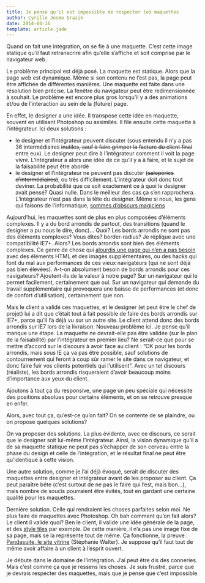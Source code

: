 ```yaml
---
title: Je pense qu'il est impossible de respecter les maquettes
author: Cyrille Jesmo Drazik
date: 2014-04-16
template: article.jade
---
```


Quand on fait une intégration, on se fie à une maquette. C’est cette image statique qu’il faut retranscrire afin qu’elle s’affiche et soit comprise par le navigateur web.

Le problème principal est déjà posé. La maquette est statique. Alors que la page web est dynamique. Même si son contenu ne l’est pas, la page peut être affichée de différentes manières. Une maquette est faite dans une résolution bien précise. La fenêtre du navigateur peut être redimensionnée à souhait. Le problème est encore plus gros lorsqu’il y a des animations et/ou de l’interaction au sein de la (future) page.

<span class="more"></span>

En effet, le designer a une idée. Il transpose cette idée en maquette, souvent en utilisant Photoshop ou assimilés. Il file ensuite cette maquette à l’intégrateur. Ici deux solutions :

* le designer et l’intégrateur peuvent discuter (sous entendu il n’y a pas 36 intermédiaires ~~inutiles, sauf à faire grimper la facture du client final~~ entre eux). Le designer peut dire à l’intégrateur comment il voit la page vivre. L’intégrateur a alors une idée de ce qu’il y a à faire, et le sujet de la faisabilité peut être abordé
* le designer et l’intégrateur ne peuvent pas discuter ~~(saloperies d’intermédiaires)~~, ou très difficilement. L’intégrateur doit donc tout deviner. La probabilité que ce soit exactement ce à quoi le designer avait pensé? Quasi nulle. Dans le meilleur des cas ça s’en rapprochera. L’intégrateur n’est pas dans la tête du designer. Même si nous, les gens qui faisons de l’informatique, [sommes d’obscurs magiciens](https://www.youtube.com/watch?v=BKorP55Aqvg)

Aujourd’hui, les maquettes sont de plus en plus composées d’éléments complexes. Il y a du bord arrondis de partout, des transitions (quand le designer a pu nous le dire, donc)… Quoi? Les bords arrondis ne sont pas des éléments complexes? Vous dites? border-radius? Je réplique avec une compatibilité IE7+. Alors? Les bords arrondis sont bien des éléments complexes. Ce genre de chose qui [alourdis une page qui n’en a pas besoin](http://www.sitepoint.com/web-page-weight-2012/) avec des éléments HTML et des images supplémentaires, ou des hacks qui font du mal aux performances de ces vieux navigateurs (qui ne sont déjà pas bien élevées). A-t-on absolument besoin de bords arrondis pour ces navigateurs? Ajoutent-ils de la valeur à notre page? Sur un navigateur qui le permet facilement, certainement que oui. Sur un navigateur qui demande du travail supplémentaire qui provoquera une baisse de performances (et donc de confort d’utilisation), certainement que non.

Mais le client a validé ces maquettes, et le designer (et peut être le chef de projet) lui a dit que c’était tout à fait possible de faire des bords arrondis sur IE7+, parce qu’il l’a déjà vu sur un autre site. Le client attend donc des bords arrondis sur IE7 lors de la livraison. Nouveau problème ici. Je pense qu’il manque une étape. La maquette ne devrait-elle pas être validée (sur le plan de la faisabilité) par l’intégrateur en premier lieu? Ne serait-ce que pour se mettre d’accord sur le discours à avoir face au client : “OK pour les bords arrondis, mais sous IE ça va pas être possible, sauf solutions de contournement qui feront à coup sûr ramer le site dans ce navigateur, et donc faire fuir vos clients potentiels qui l’utilisent”. Avec un tel discours (réaliste), les bords arrondis risqueraient d’avoir beaucoup moins d’importance aux yeux du client.

Ajoutons à tout ça du responsive, une page un peu spéciale qui nécessite des positions absolues pour certains éléments, et on se retrouve presque en enfer.

Alors, avec tout ça, qu’est-ce qu’on fait? On se contente de se plaindre, ou on propose quelques solutions?

On va proposer des solutions. La plus évidente, avec ce discours, ce serait que le designer soit lui-même l’intégrateur. Ainsi, la vision dynamique qu’il a de sa maquette statique ne peut pas s’échapper de son cerveau entre la phase du design et celle de l’intégration, et le résultat final ne peut être qu’identique à cette vision.

Une autre solution, comme je l’ai déjà évoqué, serait de discuter des maquettes entre designer et intégrateur avant de les proposer au client. Ça peut paraître bête (c’est surtout de ne pas le faire qui l’est, mais bon…), mais nombre de soucis pourraient être évités, tout en gardant une certaine qualité pour les maquettes.

Dernière solution. Celle qui rendraient les choses parfaites selon moi. Ne plus faire de maquettes avec Photoshop. Oh bah comment qu’on fait alors? Le client il valide quoi? Ben le client, il valide une idée générale de la page, et des [style tiles](http://letrainde13h37.fr/4/style-tiles-nouvel-outil-pour-webdesigner/) par exemple. De cette manière, il n’a pas une image fixe de sa page, mais se la représente tout de même. Ça fonctionne, la preuve : [Pandasuite, le site vitrine](http://www.inpixelitrust.fr/portfolio/pandasuite-site-vitrine/) (Stéphanie Walter). Je suppose qu’il faut tout de même avoir affaire à un client à l’esprit ouvert.

Je débute dans le domaine de l’intégration. J’ai peut être dis des conneries. Mais c’est comme ça que je ressens les choses. Je suis frustré, parce que je devrais respecter des maquettes, mais que je pense que c’est impossible.